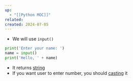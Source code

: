 ```yaml
---
up:
  - "[[Python MOC]]"
related: 
created: 2024-07-05
---
```

- We will use `input()`

```python
print('Enter your name: ')
name = input()
print('Hello, ' + name)
```

- It returns [string](app://obsidian.md/string)
- If you want user to enter number, you should [casting](app://obsidian.md/casting) it